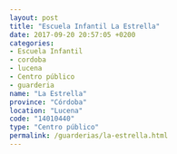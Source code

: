 ```yaml
---
layout: post
title: "Escuela Infantil La Estrella"
date: 2017-09-20 20:57:05 +0200
categories:
- Escuela Infantil
- cordoba
- lucena
- Centro público
- guarderia
name: "La Estrella"
province: "Córdoba"
location: "Lucena"
code: "14010440"
type: "Centro público"
permalink: /guarderias/la-estrella.html
---
```

